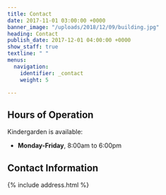 ```yaml
---
title: Contact
date: 2017-11-01 03:00:00 +0000
banner_image: "/uploads/2018/12/09/building.jpg"
heading: Contact
publish_date: 2017-12-01 04:00:00 +0000
show_staff: true
textline: " "
menus:
  navigation:
    identifier: _contact
    weight: 5

---
```

## Hours of Operation

Kindergarden is available:

* **Monday-Friday**, 8:00am to 6:00pm

## Contact Information

{% include address.html %}